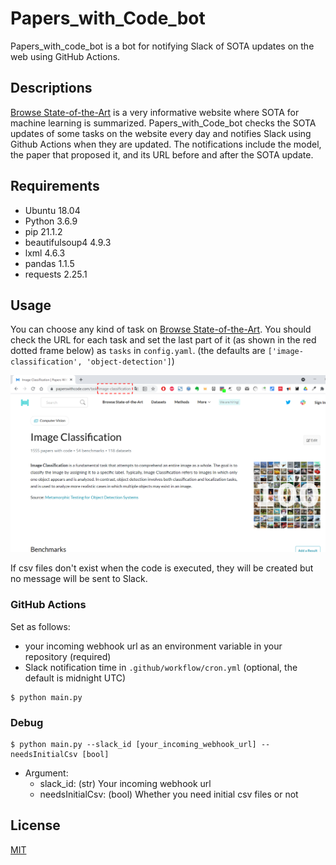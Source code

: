 # Papers_with_Code_bot

Papers_with_code_bot is a bot for notifying Slack of SOTA updates on the web using GitHub Actions.

## Descriptions

[Browse State-of-the-Art](https://paperswithcode.com/sota) is a very informative website where SOTA for machine learning is summarized. Papers_with_Code_bot checks the SOTA updates of some tasks on the website every day and notifies Slack using Github Actions when they are updated. The notifications include the model, the paper that proposed it, and its URL before and after the SOTA update.


## Requirements

- Ubuntu 18.04
- Python 3.6.9
- pip 21.1.2
- beautifulsoup4 4.9.3
- lxml 4.6.3
- pandas 1.1.5
- requests 2.25.1

## Usage

You can choose any kind of task on [Browse State-of-the-Art](https://paperswithcode.com/sota). You should check the URL for each task and set the last part of it (as shown in the red dotted frame below) as `tasks` in `config.yaml`. (the defaults are `['image-classification', 'object-detection']`)

![last_part_of_url](last_part_of_url.png)

If csv files don't exist when the code is executed, they will be created but no message will be sent to Slack.
### GitHub Actions

Set as follows:

- your incoming webhook url as an environment variable in your repository (required)
- Slack notification time in `.github/workflow/cron.yml` (optional, the default is midnight UTC)

```
$ python main.py
```

### Debug

```
$ python main.py --slack_id [your_incoming_webhook_url] --needsInitialCsv [bool]
```

- Argument: 
    - slack_id: (str) Your incoming webhook url
    - needsInitialCsv: (bool) Whether you need initial csv files or not

## License

[MIT](https://choosealicense.com/licenses/mit/)
